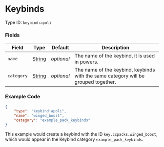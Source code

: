 # Keybinds

Type ID: `keybind:apoli`

### Fields

   Field   | Type | Default | Description
-----------|------|---------|-------------
`name` | [String](../data_types/string.md) | *optional* | The name of the keybind, it is used in powers.
`category` | [String](../data_types/string.md) | *optional* | The name of the keybind, keybinds with the same category will be grouped together.

### Example Code

```json
{
	"type": "keybind:apoli",
	"name": "winged_boost",
	"category": "example_pack_keybinds"
}
```

This example would create a keybind with the ID `key.ccpacks.winged_boost`, which would appear in the Keybind category `example_pack_keybinds`.
